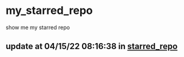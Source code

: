 # my_starred_repo
show me my starred repo

update at 04/15/22 08:16:38 in [starred_repo](./index.html)
---

